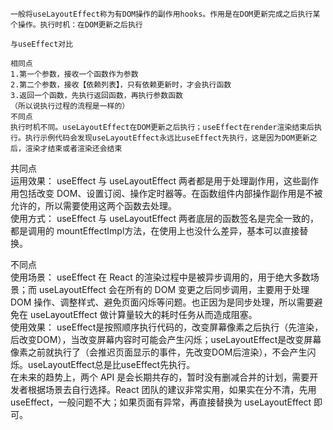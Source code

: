 ```
一般将useLayoutEffect称为有DOM操作的副作用hooks。作用是在DOM更新完成之后执行某个操作。执行时机：在DOM更新之后执行

与useEffect对比

相同点
1.第一个参数，接收一个函数作为参数
2.第二个参数，接收【依赖列表】，只有依赖更新时，才会执行函数
3.返回一个函数，先执行返回函数，再执行参数函数
（所以说执行过程的流程是一样的）
不同点
执行时机不同。useLayoutEffect在DOM更新之后执行；useEffect在render渲染结束后执行。执行示例代码会发现useLayoutEffect永远比useEffect先执行，这是因为DOM更新之后，渲染才结束或者渲染还会结束
```

共同点  
运用效果： useEffect 与 useLayoutEffect 两者都是用于处理副作用，这些副作用包括改变 DOM、设置订阅、操作定时器等。在函数组件内部操作副作用是不被允许的，所以需要使用这两个函数去处理。  
使用方式： useEffect 与 useLayoutEffect 两者底层的函数签名是完全一致的，都是调用的 mountEffectImpl方法，在使用上也没什么差异，基本可以直接替换。  

不同点  
使用场景： useEffect 在 React 的渲染过程中是被异步调用的，用于绝大多数场景；而 useLayoutEffect 会在所有的 DOM 变更之后同步调用，主要用于处理 DOM 操作、调整样式、避免页面闪烁等问题。也正因为是同步处理，所以需要避免在 useLayoutEffect 做计算量较大的耗时任务从而造成阻塞。  
使用效果： useEffect是按照顺序执行代码的，改变屏幕像素之后执行（先渲染，后改变DOM），当改变屏幕内容时可能会产生闪烁；useLayoutEffect是改变屏幕像素之前就执行了（会推迟页面显示的事件，先改变DOM后渲染），不会产生闪烁。useLayoutEffect总是比useEffect先执行。  
在未来的趋势上，两个 API 是会长期共存的，暂时没有删减合并的计划，需要开发者根据场景去自行选择。React 团队的建议非常实用，如果实在分不清，先用 useEffect，一般问题不大；如果页面有异常，再直接替换为 useLayoutEffect 即可。  